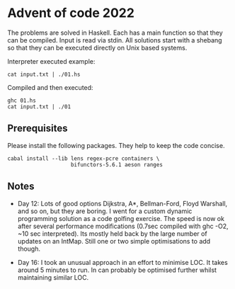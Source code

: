 # Advent of code 2022

The problems are solved in Haskell. Each has a main
function so that they can be compiled. Input is read
via stdin. All solutions start with a shebang so that
they can be executed directly on Unix based systems.

Interpreter executed example:
```
cat input.txt | ./01.hs
```

Compiled and then executed:
```
ghc 01.hs
cat input.txt | ./01
```

## Prerequisites

Please install the following packages. They help to
keep the code concise.
```
cabal install --lib lens regex-pcre containers \
                    bifunctors-5.6.1 aeson ranges
```

## Notes

* Day 12: Lots of good options Dijkstra, A*, Bellman-Ford,
Floyd Warshall, and so on, but they are boring. I went for
a custom dynamic programming solution as a code golfing
exercise. The speed is now ok after several performance
modifications (0.7sec compiled with ghc -O2, ~10 sec
interpreted). Its mostly held back by the large number
of updates on an IntMap. Still one or two simple
optimisations to add though.

* Day 16: I took an unusual approach in an effort to
minimise LOC. It takes around 5 minutes to run. In can
probably be optimised further whilst maintaining similar
LOC.
